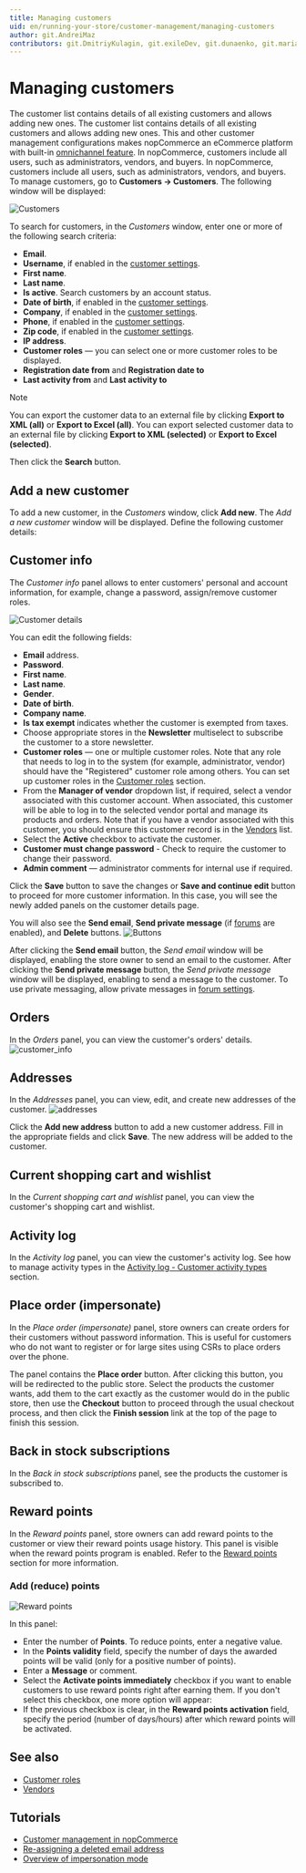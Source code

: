 ```yaml
---
title: Managing customers
uid: en/running-your-store/customer-management/managing-customers
author: git.AndreiMaz
contributors: git.DmitriyKulagin, git.exileDev, git.dunaenko, git.mariannk
---
```


# Managing customers

The customer list contains details of all existing customers and allows adding new ones. The customer list contains details of all existing customers and allows adding new ones. This and other customer management configurations makes nopCommerce an eCommerce platform with built-in [omnichannel feature](https://www.nopCommerce.com/omnichannel-commerce). In nopCommerce, customers include all users, such as administrators, vendors, and buyers. In nopCommerce, customers include all users, such as administrators, vendors, and buyers. To manage customers, go to **Customers → Customers**. The following window will be displayed:

![Customers](_static/managing-customers/customers.png)

To search for customers, in the *Customers* window, enter one or more of the following search criteria:

- **Email**.
- **Username**, if enabled in the [customer settings](xref:en/running-your-store/customer-management/customer-settings).
- **First name**.
- **Last name**.
- **Is active**. Search customers by an account status.
- **Date of birth**, if enabled in the [customer settings](xref:en/running-your-store/customer-management/customer-settings).
- **Company**, if enabled in the [customer settings](xref:en/running-your-store/customer-management/customer-settings).
- **Phone**, if enabled in the [customer settings](xref:en/running-your-store/customer-management/customer-settings).
- **Zip code**, if enabled in the [customer settings](xref:en/running-your-store/customer-management/customer-settings).
- **IP address**.
- **Customer roles** — you can select one or more customer roles to be displayed.
- **Registration date from** and **Registration date to**
- **Last activity from** and **Last activity to**

> [!NOTE]
>
> You can export the customer data to an external file by clicking **Export to XML (all)** or **Export to Excel (all)**. You can export selected customer data to an external file by clicking **Export to XML (selected)** or **Export to Excel (selected)**.

Then click the **Search** button.

## Add a new customer

To add a new customer, in the *Customers* window, click **Add new**.
The *Add a new customer* window will be displayed. Define the following customer details:

## Customer info

The *Customer info* panel allows to enter customers' personal and account information, for example, change a password, assign/remove customer roles.

![Customer details](_static/managing-customers/add-new.png)

You can edit the following fields:

- **Email** address.
- **Password**.
- **First name**.
- **Last name**.
- **Gender**.
- **Date of birth**.
- **Company name**.
- **Is tax exempt** indicates whether the customer is exempted from taxes.
- Choose appropriate stores in the **Newsletter** multiselect to subscribe the customer to a store newsletter.
- **Customer roles** — one or multiple customer roles. Note that any role that needs to log in to the system (for example, administrator, vendor) should have the "Registered" customer role among others. You can set up customer roles in the [Customer roles](xref:en/running-your-store/customer-management/customer-roles) section.
- From the **Manager of vendor** dropdown list, if required, select a vendor associated with this customer account. When associated, this customer will be able to log in to the selected vendor portal and manage its products and orders. Note that if you have a vendor associated with this customer, you should ensure this customer record is in the [Vendors](xref:en/running-your-store/vendor-management) list.
- Select the **Active** checkbox to activate the customer.
- **Customer must change password** - Check to require the customer to change their password.
- **Admin comment** — administrator comments for internal use if required.

Click the **Save** button to save the changes or **Save and continue edit** button to proceed for more customer information. In this case, you will see the newly added panels on the customer details page.

You will also see the **Send email**, **Send private message** (if [forums](xref:en/running-your-store/content-management/forums) are enabled), and **Delete** buttons.
![Buttons](_static/managing-customers/edit_customer_details.png)

After clicking the **Send email** button, the *Send email* window will be displayed, enabling the store owner to send an email to the customer. After clicking the **Send private message** button, the *Send private message* window will be displayed, enabling to send a message to the customer. To use private messaging, allow private messages in [forum settings](xref:en/running-your-store/content-management/forums).

## Orders

In the *Orders* panel, you can view the customer's orders' details.
![customer_info](_static/managing-customers/customer-orders.png)

## Addresses

In the *Addresses* panel, you can view, edit, and create new addresses of the customer.
![addresses](_static/managing-customers/customert-adresses.png)

Click the **Add new address** button to add a new customer address. Fill in the appropriate fields and click **Save**. The new address will be added to the customer.

## Current shopping cart and wishlist

In the *Current shopping cart and wishlist* panel, you can view the customer's shopping cart and wishlist.

## Activity log

In the *Activity log* panel, you can view the customer's activity log. See how to manage activity types in the [Activity log - Customer activity types](xref:en/running-your-store/customer-management/activity-log#customer-activity-types) section.

## Place order (impersonate)

In the *Place order (impersonate)* panel, store owners can create orders for their customers without password information. This is useful for customers who do not want to register or for large sites using CSRs to place orders over the phone.

The panel contains the **Place order** button. After clicking this button, you will be redirected to the public store. Select the products the customer wants, add them to the cart exactly as the customer would do in the public store, then use the **Checkout** button to proceed through the usual checkout process, and then click the **Finish session** link at the top of the page to finish this session.

## Back in stock subscriptions

In the *Back in stock subscriptions* panel, see the products the customer is subscribed to.

## Reward points

In the *Reward points* panel, store owners can add reward points to the customer or view their reward points usage history. This panel is visible when the reward points program is enabled. Refer to the [Reward points](xref:en/running-your-store/promotional-tools/reward-points) section for more information.

### Add (reduce) points

![Reward points](_static/managing-customers/customer-reward-points.png)

In this panel:

- Enter the number of **Points**. To reduce points, enter a negative value.
- In the **Points validity** field, specify the number of days the awarded points will be valid (only for a positive number of points).
- Enter a **Message** or comment.
- Select the **Activate points immediately** checkbox if you want to enable customers to use reward points right after earning them. If you don't select this checkbox, one more option will appear:
- If the previous checkbox is clear, in the **Reward points activation** field, specify the period (number of days/hours) after which reward points will be activated.

## See also

- [Customer roles](xref:en/running-your-store/customer-management/customer-roles)
- [Vendors](xref:en/running-your-store/vendor-management)

## Tutorials

- [Customer management in nopCommerce](https://www.youtube.com/watch?v=DOl-g-NNFEM&list=PLnL_aDfmRHwsbhj621A-RFb1KnzeFxYz4&index=1)
- [Re-assigning a deleted email address](https://www.youtube.com/watch?v=lqmrWJdXZEE&t=1s)
- [Overview of impersonation mode](https://www.youtube.com/watch?v=KQi-CDVawJ4)

